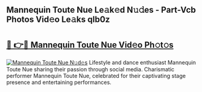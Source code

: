 ## Mannequin Toute Nue Le𝚊k𝚎d N𝚞𝚍es - Part-Vcb Photos Vid𝚎o Le𝚊ks qlb0z

# <h2><a href="http://fb015j.evod.top/?m=Mannequin+Toute+Nue">🔗 👉🔴 Mannequin Toute Nue Vid𝚎o Ph𝚘t𝚘s</a></h2>

[![Mannequin Toute Nue N𝚞d𝚎s](https://i.imgur.com/8V9OHl7.gif)](http://fb015j.evod.top/?m=Mannequin+Toute+Nue)
Lifestyle and dance enthusiast Mannequin Toute Nue sharing their passion through social media. Charismatic performer Mannequin Toute Nue, celebrated for their captivating stage presence and entertaining performances. 
